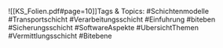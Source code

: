 
![[KS_Folien.pdf#page=10]]Tags & Topics:
   #Schichtenmodelle
   #Transportschicht
   #Verarbeitungsschicht
   #Einfuhrung
   #biteben
   #Sicherungsschicht
   #SoftwareAspekte
   #UbersichtThemen
   #Vermittlungsschicht
   #Bitebene